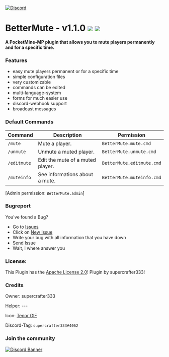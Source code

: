 [![Discord](https://img.shields.io/badge/chat-on%20discord-7289da.svg)](https://discord.gg/ca6cWPpERp)
# BetterMute - v1.1.0 [![](https://poggit.pmmp.io/shield.state/BetterMute)](https://poggit.pmmp.io/p/BetterMute) [![](https://poggit.pmmp.io/shield.dl.total/BetterMute)](https://poggit.pmmp.io/p/BetterMute)


**A PocketMine-MP plugin that allows you to mute players permanently and for a specific time.**

### Features
- easy mute players permanent or for a specific time
- simple configuration files
- very customizable
- commands can be edited
- multi-language-system
- forms for much easier use
- discord-webhook support
- broadcast messages

### Default Commands
| **Command** | **Description**                | **Permission**            |
|-------------|--------------------------------|---------------------------|
| `/mute`     | Mute a player.                 | `BetterMute.mute.cmd`     |
| `/unmute`   | Unmute a muted player.         | `BetterMute.unmute.cmd`   |
| `/editmute` | Edit the mute of a muted player. | `BetterMute.editmute.cmd` |
| `/muteinfo` | See informations about a mute. | `BetterMute.muteinfo.cmd` |

[Admin permission: `BetterMute.admin`]

### Bugreport
You've found a Bug?
- Go to [Issues](https://github.com/supercrafter333/BetterMute/issues)
- Click on [New Issue](https://github.com/supercrafter333/BetterMute/issues/new/choose)
- Write your bug with all information that you have down
- Send Issue
- Wait, I where answer you

### License:
This Plugin has the [Apache License 2.0](/LICENSE)! Plugin by supercrafter333!

### Credits

Owner: supercrafter333

Helper: ---

Icon: [Tenor GIF](https://tenor.com/bfWV2.gif)

Discord-Tag: `supercrafter333#4062`

### Join the community
[![Discord Banner](https://discordapp.com/api/guilds/847099444465238036/widget.png?style=banner3)](https://discord.gg/ca6cWPpERp)